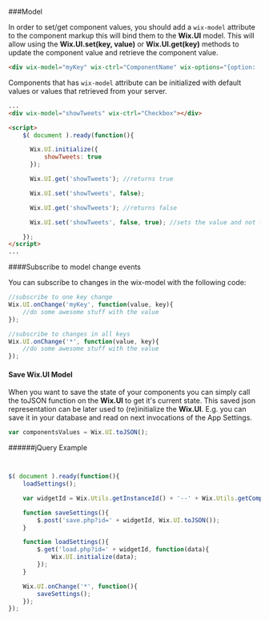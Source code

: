 ###Model
<!-- WixCustomHTMLAttributes-Model -->

In order to set/get component values, you should add a `wix-model` attribute to the component markup this will bind them to the **Wix.UI** model. This will allow using the **Wix.UI.set(key, value)** or **Wix.UI.get(key)** methods to update the component value and retrieve the component value.

```html
<div wix-model="myKey" wix-ctrl="ComponentName" wix-options="{option: 'value'}"></div>
```

Components that has `wix-model` attribute can be initialized with default values or values that retrieved from your server.
```html
...
<div wix-model="showTweets" wix-ctrl="Checkbox"></div>

<script>
    $( document ).ready(function(){

      Wix.UI.initialize({
          showTweets: true
      });

      Wix.UI.get('showTweets'); //returns true

      Wix.UI.set('showTweets', false);

      Wix.UI.get('showTweets'); //returns false

      Wix.UI.set('showTweets', false, true); //sets the value and not fire change event

    });
</script>
...
```
####Subscribe to model change events

You can subscribe to changes in the wix-model with the following code:
```javascript
//subscribe to one key change
Wix.UI.onChange('myKey', function(value, key){
    //do some awesome stuff with the value
});

//subscribe to changes in all keys
Wix.UI.onChange('*', function(value, key){
    //do some awesome stuff with the value
});
```
#### Save Wix.UI Model

When you want to save the state of your components you can simply call the toJSON function on the **Wix.UI** to get it's current state. This saved json representation can be later used to (re)initialize the **Wix.UI**. E.g. you can save it in your database and read on next invocations of the App Settings.
```javascript
var componentsValues = Wix.UI.toJSON();
```
######jQuery Example
```javascript


$( document ).ready(function(){
    loadSettings();

    var widgetId = Wix.Utils.getInstanceId() + '--' + Wix.Utils.getCompId();

    function saveSettings(){
        $.post('save.php?id=' + widgetId, Wix.UI.toJSON());
    }

    function loadSettings(){
        $.get('load.php?id=' + widgetId, function(data){
            Wix.UI.initialize(data);
        });
    }

    Wix.UI.onChange('*', function(){
        saveSettings();
    });
});
```